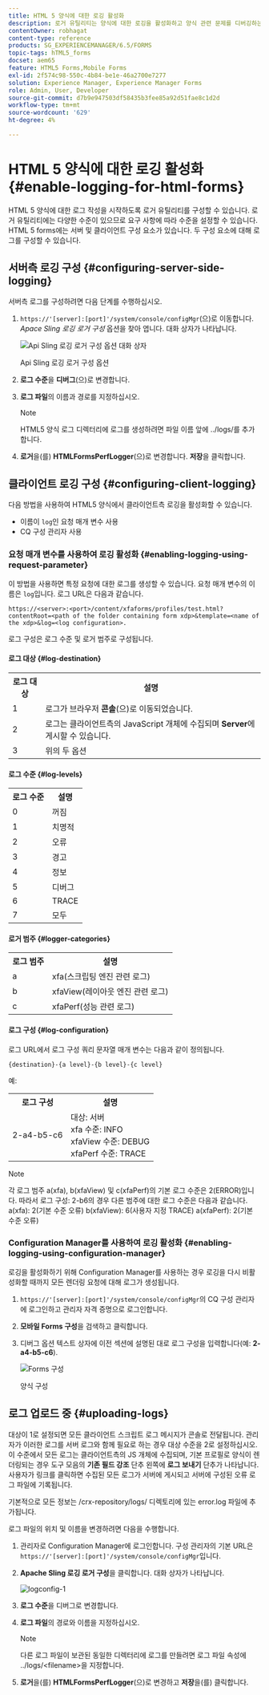 ```yaml
---
title: HTML 5 양식에 대한 로깅 활성화
description: 로거 유틸리티는 양식에 대한 로깅을 활성화하고 양식 관련 문제를 디버깅하는 데 도움이 됩니다.
contentOwner: robhagat
content-type: reference
products: SG_EXPERIENCEMANAGER/6.5/FORMS
topic-tags: hTML5_forms
docset: aem65
feature: HTML5 Forms,Mobile Forms
exl-id: 2f574c98-550c-4b84-be1e-46a2700e7277
solution: Experience Manager, Experience Manager Forms
role: Admin, User, Developer
source-git-commit: d7b9e947503df58435b3fee85a92d51fae8c1d2d
workflow-type: tm+mt
source-wordcount: '629'
ht-degree: 4%

---
```


# HTML 5 양식에 대한 로깅 활성화{#enable-logging-for-html-forms}

HTML 5 양식에 대한 로그 작성을 시작하도록 로거 유틸리티를 구성할 수 있습니다. 로거 유틸리티에는 다양한 수준이 있으므로 요구 사항에 따라 수준을 설정할 수 있습니다. HTML 5 forms에는 서버 및 클라이언트 구성 요소가 있습니다. 두 구성 요소에 대해 로그를 구성할 수 있습니다.

## 서버측 로깅 구성 {#configuring-server-side-logging}

서버측 로그를 구성하려면 다음 단계를 수행하십시오.

1. `https://'[server]:[port]'/system/console/configMgr`(으)로 이동합니다. *Apace Sling 로깅 로거 구성* 옵션을 찾아 엽니다. 대화 상자가 나타납니다.

   ![ Api Sling 로깅 로거 구성 옵션 대화 상자](assets/logconfig.png)

   Api Sling 로깅 로거 구성 옵션

1. **로그 수준**&#x200B;을 **디버그**(으)로 변경합니다.

1. **로그 파일**&#x200B;의 이름과 경로를 지정하십시오.

   >[!NOTE]
   >
   >HTML5 양식 로그 디렉터리에 로그를 생성하려면 파일 이름 앞에 ../logs/를 추가합니다.

1. **로거**&#x200B;을(를) **HTMLFormsPerfLogger**(으)로 변경합니다. **저장**&#x200B;을 클릭합니다.

## 클라이언트 로깅 구성 {#configuring-client-logging}

다음 방법을 사용하여 HTML5 양식에서 클라이언트측 로깅을 활성화할 수 있습니다.

* 이름이 `log`인 요청 매개 변수 사용
* CQ 구성 관리자 사용

### 요청 매개 변수를 사용하여 로깅 활성화 {#enabling-logging-using-request-parameter}

이 방법을 사용하면 특정 요청에 대한 로그를 생성할 수 있습니다. 요청 매개 변수의 이름은 `log`입니다. 로그 URL은 다음과 같습니다.

`https://<server>:<port>/content/xfaforms/profiles/test.html?contentRoot=<path of the folder containing form xdp>&template=<name of the xdp>&log=<log configuration>.`

로그 구성은 로그 수준 및 로거 범주로 구성됩니다.

#### 로그 대상 {#log-destination}

<table>
 <tbody>
  <tr>
   <th><strong>로그 대상</strong></th>
   <th><strong>설명</strong></th>
  </tr>
  <tr>
   <td>1</td>
   <td>로그가 브라우저 <strong>콘솔</strong>(으)로 이동되었습니다.</td>
  </tr>
  <tr>
   <td>2</td>
   <td>로그는 클라이언트측의 JavaScript 개체에 수집되며 <strong>Server</strong>에 게시할 수 있습니다. </td>
  </tr>
  <tr>
   <td>3</td>
   <td>위의 두 옵션 <br /> </td>
  </tr>
 </tbody>
</table>

#### 로그 수준 {#log-levels}

<table>
 <tbody>
  <tr>
   <th>로그 수준</th>
   <th>설명</th>
  </tr>
  <tr>
   <td>0</td>
   <td>꺼짐<br type="_moz" /> </td>
  </tr>
  <tr>
   <td>1</td>
   <td>치명적<br type="_moz" /> </td>
  </tr>
  <tr>
   <td>2</td>
   <td>오류<br type="_moz" /> </td>
  </tr>
  <tr>
   <td>3</td>
   <td>경고<br type="_moz" /> </td>
  </tr>
  <tr>
   <td>4</td>
   <td>정보<br type="_moz" /> </td>
  </tr>
  <tr>
   <td>5</td>
   <td>디버그<br type="_moz" /> </td>
  </tr>
  <tr>
   <td>6</td>
   <td>TRACE<br type="_moz" /> </td>
  </tr>
  <tr>
   <td>7</td>
   <td>모두<br type="_moz" /> </td>
  </tr>
 </tbody>
</table>

#### 로거 범주 {#logger-categories}

<table>
 <tbody>
  <tr>
   <th>로그 범주</th>
   <th>설명</th>
  </tr>
  <tr>
   <td>a</td>
   <td>xfa(스크립팅 엔진 관련 로그)</td>
  </tr>
  <tr>
   <td>b</td>
   <td>xfaView(레이아웃 엔진 관련 로그)<br type="_moz" /> </td>
  </tr>
  <tr>
   <td>c</td>
   <td>xfaPerf(성능 관련 로그)<br type="_moz" /> </td>
  </tr>
 </tbody>
</table>

#### 로그 구성 {#log-configuration}

로그 URL에서 로그 구성 쿼리 문자열 매개 변수는 다음과 같이 정의됩니다.

`{destination}-{a level}-{b level}-{c level}`

예:

<table>
 <tbody>
  <tr>
   <th>로그 구성</th>
   <th>설명</th>
  </tr>
  <tr>
   <td>2-a4-b5-c6<br type="_moz" /> </td>
   <td>대상: 서버<br /> xfa 수준: INFO<br /> xfaView 수준: DEBUG<br /> xfaPerf 수준: TRACE</td>
  </tr>
 </tbody>
</table>

>[!NOTE]
>
>각 로그 범주 a(xfa), b(xfaView) 및 c(xfaPerf)의 기본 로그 수준은 2(ERROR)입니다. 따라서 로그 구성: 2-b6의 경우 다른 범주에 대한 로그 수준은 다음과 같습니다.
>a(xfa): 2(기본 수준 오류)
>b(xfaView): 6(사용자 지정 TRACE)
>a(xfaPerf): 2(기본 수준 오류)

### Configuration Manager를 사용하여 로깅 활성화 {#enabling-logging-using-configuration-manager}

로깅을 활성화하기 위해 Configuration Manager를 사용하는 경우 로깅을 다시 비활성화할 때까지 모든 렌더링 요청에 대해 로그가 생성됩니다.

1. `https://'[server]:[port]'/system/console/configMgr`의 CQ 구성 관리자에 로그인하고 관리자 자격 증명으로 로그인합니다.
1. **모바일 Forms 구성**&#x200B;을 검색하고 클릭합니다.
1. 디버그 옵션 텍스트 상자에 이전 섹션에 설명된 대로 로그 구성을 입력합니다(예: **2-a4-b5-c6**).

   ![Forms 구성](assets/forms_configuration.png)

   양식 구성

## 로그 업로드 중 {#uploading-logs}

대상이 1로 설정되면 모든 클라이언트 스크립트 로그 메시지가 콘솔로 전달됩니다. 관리자가 이러한 로그를 서버 로그와 함께 필요로 하는 경우 대상 수준을 2로 설정하십시오. 이 수준에서 모든 로그는 클라이언트측의 JS 개체에 수집되며, 기본 프로필로 양식이 렌더링되는 경우 도구 모음의 **기존 필드 강조** 단추 왼쪽에 **로그 보내기** 단추가 나타납니다. 사용자가 링크를 클릭하면 수집된 모든 로그가 서버에 게시되고 서버에 구성된 오류 로그 파일에 기록됩니다.

기본적으로 모든 정보는 /crx-repository/logs/ 디렉토리에 있는 error.log 파일에 추가됩니다.

로그 파일의 위치 및 이름을 변경하려면 다음을 수행합니다.

1. 관리자로 Configuration Manager에 로그인합니다. 구성 관리자의 기본 URL은 `https://'[server]:[port]'/system/console/configMgr`입니다.
1. **Apache Sling 로깅 로거 구성**&#x200B;을 클릭합니다. 대화 상자가 나타납니다.

   ![logconfig-1](assets/logconfig-1.png)

1. **로그 수준**&#x200B;을 디버그로 변경합니다.

1. **로그 파일**&#x200B;의 경로와 이름을 지정하십시오.

   >[!NOTE]
   >
   >다른 로그 파일이 보관된 동일한 디렉터리에 로그를 만들려면 로그 파일 속성에 ../logs/&lt;filename>을 지정합니다.

1. **로거**&#x200B;을(를) **HTMLFormsPerfLogger**(으)로 변경하고 **저장**&#x200B;을(를) 클릭합니다.
